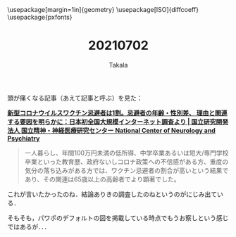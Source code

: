 ﻿---
title: 20210702
yesterday: 20210701
tomorrow: 20210703
days: 553
author: Takala
header-includes:
  - \usepackage[margin=1in]{geometry}
  - \usepackage[ISO]{diffcoeff}
  - \usepackage{pxfonts}
---



頭が痛くなる記事（あえて記事と呼ぶ）を見た：



**[新型コロナウイルスワクチン忌避者は1割。忌避者の年齢・性別差、 理由と関連する要因を明らかに：日本初全国大規模インターネット調査より | 国立研究開発法人 国立精神・神経医療研究センター National Center of Neurology and Psychiatry](https://www.ncnp.go.jp/topics/2021/20210625p.html)**


> 一人暮らし、年間100万円未満の低所得、中学卒業あるいは短大/専門学校卒業といった教育歴、政府ないしコロナ政策への不信感がある方、重度の気分の落ち込みがある方では、ワクチン忌避者の割合が高いという結果であり、その関連は65歳以上の高齢者でより顕著でした。


これが言いたかったのね．結論ありきの調査したのねというのがにじみ出ている．




そもそも，パワポのデフォルトの図を掲載している時点でもうお察しという感じではあるが．．．


